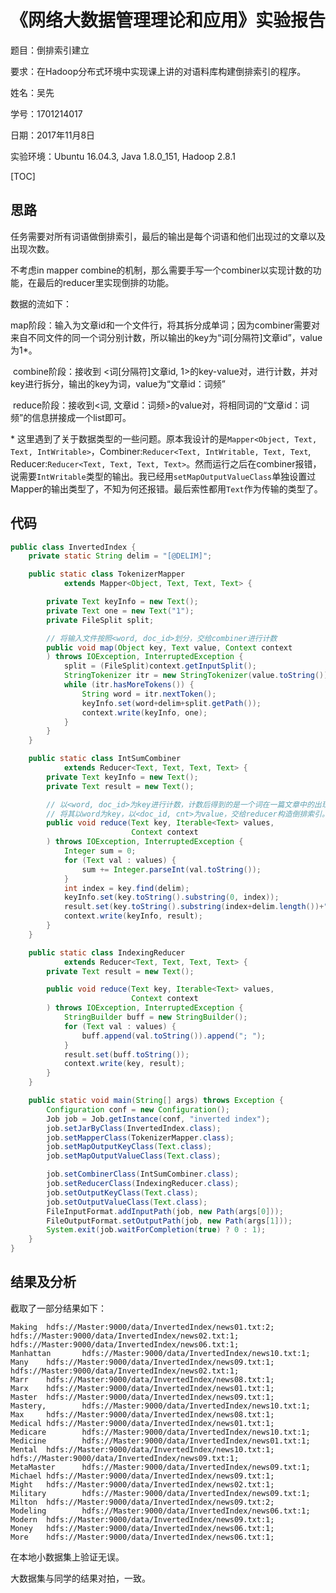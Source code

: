# 《网络大数据管理理论和应用》实验报告

题目：倒排索引建立

要求：在Hadoop分布式环境中实现课上讲的对语料库构建倒排索引的程序。

 

姓名：吴先

学号：1701214017

日期：2017年11月8日

 

实验环境：Ubuntu 16.04.3, Java 1.8.0_151, Hadoop 2.8.1

[TOC]

## 思路

任务需要对所有词语做倒排索引，最后的输出是每个词语和他们出现过的文章以及出现次数。

不考虑in mapper combine的机制，那么需要手写一个combiner以实现计数的功能，在最后的reducer里实现倒排的功能。

数据的流如下：

​	map阶段：输入为文章id和一个文件行，将其拆分成单词；因为combiner需要对来自不同文件的同一个词分别计数，所以输出的key为“词[分隔符]文章id”，value为1*。

​	combine阶段：接收到	<词[分隔符]文章id, 1>的key-value对，进行计数，并对key进行拆分，输出的key为词，value为“文章id：词频”

​	reduce阶段：接收到<词, 文章id：词频>的value对，将相同词的“文章id：词频”的信息拼接成一个list即可。

\* 这里遇到了关于数据类型的一些问题。原本我设计的是`Mapper<Object, Text, Text, IntWritable>`，Combiner:`Reducer<Text, IntWritable, Text, Text`, Reducer:`Reducer<Text, Text, Text, Text>`。然而运行之后在combiner报错，说需要`IntWritable`类型的输出。我已经用`setMapOutputValueClass`单独设置过Mapper的输出类型了，不知为何还报错。最后索性都用`Text`作为传输的类型了。

## 代码

```java
public class InvertedIndex {
    private static String delim = "[@DELIM]";

    public static class TokenizerMapper
            extends Mapper<Object, Text, Text, Text> {

        private Text keyInfo = new Text();
        private Text one = new Text("1");
        private FileSplit split;

        // 将输入文件按照<word, doc_id>划分，交给combiner进行计数
        public void map(Object key, Text value, Context context
        ) throws IOException, InterruptedException {
            split = (FileSplit)context.getInputSplit();
            StringTokenizer itr = new StringTokenizer(value.toString());
            while (itr.hasMoreTokens()) {
                String word = itr.nextToken();
                keyInfo.set(word+delim+split.getPath());
                context.write(keyInfo, one);
            }
        }
    }

    public static class IntSumCombiner
            extends Reducer<Text, Text, Text, Text> {
        private Text keyInfo = new Text();
        private Text result = new Text();

        // 以<word, doc_id>为key进行计数，计数后得到的是一个词在一篇文章中的出现次数。
        // 将其以word为key，以<doc_id, cnt>为value，交给reducer构造倒排索引。
        public void reduce(Text key, Iterable<Text> values,
                           Context context
        ) throws IOException, InterruptedException {
            Integer sum = 0;
            for (Text val : values) {
                sum += Integer.parseInt(val.toString());
            }
            int index = key.find(delim);
            keyInfo.set(key.toString().substring(0, index));
            result.set(key.toString().substring(index+delim.length())+":"+sum.toString());
            context.write(keyInfo, result);
        }
    }

    public static class IndexingReducer
            extends Reducer<Text, Text, Text, Text> {
        private Text result = new Text();

        public void reduce(Text key, Iterable<Text> values,
                           Context context
        ) throws IOException, InterruptedException {
            StringBuilder buff = new StringBuilder();
            for (Text val : values) {
                buff.append(val.toString()).append("; ");
            }
            result.set(buff.toString());
            context.write(key, result);
        }
    }

    public static void main(String[] args) throws Exception {
        Configuration conf = new Configuration();
        Job job = Job.getInstance(conf, "inverted index");
        job.setJarByClass(InvertedIndex.class);
        job.setMapperClass(TokenizerMapper.class);
        job.setMapOutputKeyClass(Text.class);
        job.setMapOutputValueClass(Text.class);

        job.setCombinerClass(IntSumCombiner.class);
        job.setReducerClass(IndexingReducer.class);
        job.setOutputKeyClass(Text.class);
        job.setOutputValueClass(Text.class);
        FileInputFormat.addInputPath(job, new Path(args[0]));
        FileOutputFormat.setOutputPath(job, new Path(args[1]));
        System.exit(job.waitForCompletion(true) ? 0 : 1);
    }
}
```

## 结果及分析

截取了一部分结果如下：

```
Making  hdfs://Master:9000/data/InvertedIndex/news01.txt:2; hdfs://Master:9000/data/InvertedIndex/news02.txt:1; hdfs://Master:9000/data/InvertedIndex/news06.txt:1;
Manhattan       hdfs://Master:9000/data/InvertedIndex/news10.txt:1;
Many    hdfs://Master:9000/data/InvertedIndex/news09.txt:1; hdfs://Master:9000/data/InvertedIndex/news02.txt:1;
Marr    hdfs://Master:9000/data/InvertedIndex/news08.txt:1;
Marx    hdfs://Master:9000/data/InvertedIndex/news01.txt:1;
Master  hdfs://Master:9000/data/InvertedIndex/news09.txt:1;
Mastery,        hdfs://Master:9000/data/InvertedIndex/news10.txt:1;
Max     hdfs://Master:9000/data/InvertedIndex/news08.txt:1;
Medical hdfs://Master:9000/data/InvertedIndex/news01.txt:1;
Medicare        hdfs://Master:9000/data/InvertedIndex/news10.txt:1;
Medicine        hdfs://Master:9000/data/InvertedIndex/news01.txt:1;
Mental  hdfs://Master:9000/data/InvertedIndex/news10.txt:1; hdfs://Master:9000/data/InvertedIndex/news09.txt:1;
MetaMaster      hdfs://Master:9000/data/InvertedIndex/news09.txt:1;
Michael hdfs://Master:9000/data/InvertedIndex/news09.txt:1;
Might   hdfs://Master:9000/data/InvertedIndex/news02.txt:1;
Military        hdfs://Master:9000/data/InvertedIndex/news09.txt:1;
Milton  hdfs://Master:9000/data/InvertedIndex/news09.txt:2;
Modeling        hdfs://Master:9000/data/InvertedIndex/news06.txt:1;
Modern  hdfs://Master:9000/data/InvertedIndex/news09.txt:1;
Money   hdfs://Master:9000/data/InvertedIndex/news06.txt:1;
More    hdfs://Master:9000/data/InvertedIndex/news06.txt:1;
```

在本地小数据集上验证无误。

大数据集与同学的结果对拍，一致。